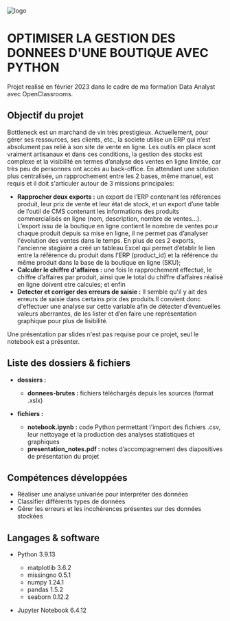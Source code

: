 ![logo](https://github.com/CelineBoutinon/bottleneck/assets/143210563/abea76e3-ac23-4513-bff5-a09c06cec77d)



# OPTIMISER LA GESTION DES DONNEES D'UNE BOUTIQUE AVEC PYTHON

Projet realisé en février 2023 dans le cadre de ma formation Data Analyst avec OpenClassrooms.

## Objectif du projet

Bottleneck est un marchand de vin très prestigieux. 
Actuellement, pour gérer ses ressources, ses clients, etc., la societe utilise un ERP qui n’est absolument pas relié à son site de vente en ligne. Les outils en place sont vraiment artisanaux et dans ces conditions, la
gestion des stocks est complexe et la visibilité en termes d’analyse des ventes en ligne limitée, car très peu de personnes ont accès au back-office. En attendant une solution plus centralisée, un rapprochement
entre les 2 bases, même manuel, est requis et il doit s'articuler autour de 3 missions principales:

* **Rapprocher deux exports :** un export de l’ERP
contenant les références produit, leur prix de vente et leur état de stock, et un export d’une table de l’outil de CMS contenant les informations des produits
commercialisés en ligne (nom, description, nombre de ventes...). L’export issu de la boutique en ligne contient le nombre de ventes pour chaque produit depuis sa mise en ligne, il ne permet pas d’analyser l'évolution des ventes dans le temps. En plus de ces 2 exports, l'ancienne stagiaire a créé un tableau Excel qui permet d’établir le lien entre la référence du produit dans l’ERP
(product_id) et la référence du même produit dans la base de la boutique en ligne (SKU);
* **Calculer le chiffre d'affaires :** une fois le rapprochement effectué, le chiffre d’affaires par produit, ainsi que le total du chiffre d’affaires réalisé en ligne doivent etre calcules; et enfin
* **Detecter et corriger des erreurs de saisie :**
Il semble qu'il y ait des erreurs de saisie dans certains prix des produits.Il convient donc d'effectuer une analyse
sur cette variable afin de détecter d’éventuelles valeurs aberrantes, de les lister et d’en faire une représentation graphique pour plus de lisibilité.

Une présentation par slides n'est pas requise pour ce projet, seul le notebook est a présenter. 


## Liste des dossiers & fichiers

* **dossiers :**
  - **donnees-brutes :** fichiers téléchargés depuis les sources (format .xslx) 


* **fichiers :**
	- **notebook.ipynb :** code Python permettant l'import des fichiers .csv, leur nettoyage et la production des analyses statistiques et graphiques
  - **presentation_notes.pdf :** notes d’accompagnement des diapositives de présentation du projet


## Compétences développées

* Réaliser une analyse univariée pour interpréter des données
* Classifier différents types de données
* Gérer les erreurs et les incohérences présentes sur des données stockées



## Langages & software

* Python 3.9.13
  * matplotlib 3.6.2
  * missingno 0.5.1
  * numpy 1.24.1
  * pandas 1.5.2
  * seaborn 0.12.2
  

* Jupyter Notebook 6.4.12








